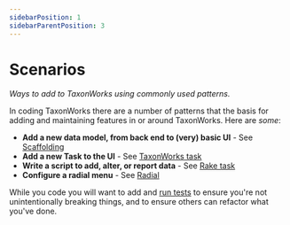 ```yaml
---
sidebarPosition: 1
sidebarParentPosition: 3
---
```


# Scenarios

_Ways to add to TaxonWorks using commonly used patterns._

In coding TaxonWorks there are a number of patterns that the basis for adding and maintaining features in or around TaxonWorks. Here are _some_:

* **Add a new data model, from back end to (very) basic UI** - See [Scaffolding](/develop/Code/Features/scaffolding)
* **Add a new Task to the UI** - See [TaxonWorks task](/develop/Code/Features/taxonworks_tasks)
* **Write a script to add, alter, or report data** - See [Rake task](/develop/Code/Features/rake_task)
* **Configure a radial menu** - See [Radial](/develop/Code/Features/radial)

While you code you will want to add and [run tests](/develop/Code/Features/tests) to ensure you're not unintentionally breaking things, and to ensure others can refactor what you've done.


